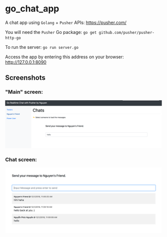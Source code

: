 # go_chat_app
A chat app using `Golang` + `Pusher` APIs: https://pusher.com/

You will need the `Pusher` Go package: `go get github.com/pusher/pusher-http-go`

To run the server: `go run server.go`

Access the app by entering this address on your browser: http://127.0.0.1:8090

## Screenshots
### "Main" screen:
![alt text](https://github.com/bubiche/go_chat_app/raw/master/screenshot/main_window.png)

### Chat screen:
![alt text](https://github.com/bubiche/go_chat_app/raw/master/screenshot/chat_screen.png)
